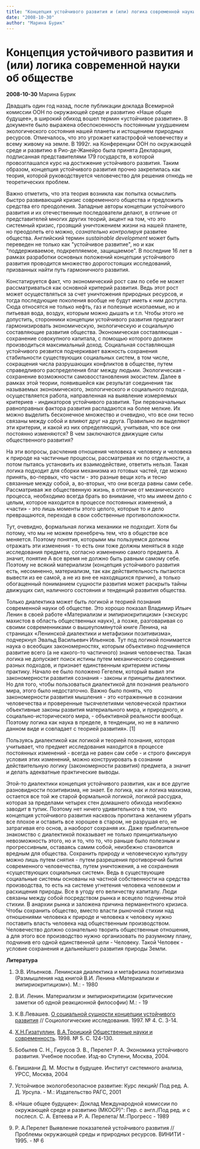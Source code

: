 ```yaml
---
title: "Концепция устойчивого развития и (или) логика современной науки об обществе"
date: "2008-10-30"
author: "Марина Бурик"
---
```


# Концепция устойчивого развития и (или) логика современной науки об обществе

**2008-10-30** Марина Бурик

Двадцать один год назад, после публикации доклада Всемирной комиссии ООН по окружающей среде и развитию «Наше общее будущее», в широкий обиход вошел термин «устойчивое развитие». В документе было выражена обеспокоенность постоянным ухудшением экологического состояния нашей планеты и истощением природных ресурсов. Отмечалось, что это угрожает катастрофой человечеству и всему живому на земле. В 1992г. на Конференции ООН по окружающей среде и развитию в Рио-де-Жанейро была принята Декларация, подписанная представителями 179 государств, в которой провозглашался курс на достижение устойчивого развития. Таким образом, концепция устойчивого развития прочно закрепилась как теория, которой руководствуется человечество для решения отнюдь не теоретических проблем.

Важно отметить, что эта теория возникла как попытка осмыслить быстро развивающий кризис современного общества и предложить средства его преодоления. Западные авторы концепции устойчивого развития и их отечественные последователи делают, в отличие от представителей многих других теорий, акцент на том, что это системный кризис, грозящий уничтожением жизни на нашей планете, но преодолеть его можно, *сознательно контролируя* развитее общества. Английский термин *sustainable development* может быть переведен не только как "устойчивое развитие", но и как "поддерживаемое, подкрепляемое, защищаемое". В последние 16 лет в рамках разработки основных положений концепции устойчивого развития проводится множество дорогостоящих исследований, призванных найти путь гармоничного развития.

Констатируется факт, что экономический рост сам по себе не может рассматриваться как основной критерий развития. Ведь этот рост может осуществляться за счет уничтожения природных ресурсов, и тогда последующие поколения вообще не будут иметь к ним доступа. Сюда относятся не только нефть, газ и полезные ископаемые, но и питьевая вода, воздух, которым можно дышать и т.п. Чтобы этого не допустить, сторонники концепции устойчивого развития предлагают гармонизировать экономическую, экологическую и социальную составляющие развития общества. Экономическая составляющая - сохранение совокупного капитала, с помощью которого должен производиться максимальный доход. Социальная составляющая устойчивого резвится подчеркивает важность сохранения стабильности существующих социальных систем, в том числе, сокращения числа разрушающих конфликтов в обществе, путем справедливого распределения благ между людьми. Экологическая - сохранение возможности самовосстановления экосистем. Далее в рамках этой теории, появившейся как результат соединения так называемых экономического, экологического и социального подхода, осуществляется работа, направленная на выявление измеряемых критериев - индикаторов устойчивого развития. Три первоначальных равноправных фактора развития распадаются на более мелкие. Их можно выделить бесконечное множество и очевидно, что все они тесно связаны между собой и влияют друг на друга. Правильно ли выделяют эти критерии, и какой из них определяющий, учитывая, что все они постоянно изменяются? В чем заключаются движущие силы общественного развития?

На эти вопросы, расчленив отношения человека к человеку и человека к природе на частичные процессы, рассматривая их по отдельности, а потом пытаясь установить их взаимодействие, ответить нельзя. Такая логика подходит для сборки механизма из готовых частей, где можно принять, во-первых, что части - это разные вещи хоть и тесно связанные между собой, а, во-вторых, что они всегда равны сами себе. Рассматривая же общественную жизнь, в отличие от механического процесса, необходимо всегда брать во внимание, что мы имеем дело с целым, которое находится в процессе постоянных изменений, а «части» - это лишь моменты этого целого, которые то и дело превращаются, переходя в свои собственные противоположности.

Тут, очевидно, формальная логика механики не подходит. Хотя бы потому, что мы не можем пренебречь тем, что в обществе все меняется. Поэтому понятия, которыми мы пользуемся должны отражать эти изменения - то есть они тоже должны меняться в ходе исследования предмета, согласно изменению самого предмета. А значит, понятие А все время не должно быть равным самому себе. Поэтому не всякий материализм (концепция устойчивого развития есть, несомненно, материализм, так как действительность пытаются вывести из ее самой, а не из вне ее находящихся причин), а только обогащенный пониманием сущности развития может раскрыть тайны движущих сил, наличного состояния и тенденций развития общества.

Только диалектика может быть логикой и теорией познания современной науки об обществе. Это хорошо показал Владимир Ильич Ленин в своей работе «Материализм и эмпириокритицизм» («экскурс махистов в область общественных наук»), а позже, разговаривая со своими современниками о вышеупомянутой книге Ленина, на страницах «Ленинской диалектики и метафизики позитивизма», подчеркнул Эвальд Васильевич Ильенков. Тут под логикой понимается наука о всеобщих закономерностях, которым объективно подчиняется развитие всего (а не какого-то частичного) знания человечества. Такая логика не допускает поиск истины путем механического соединения разных подходов, и признает единственным критерием истины практику. Начало ее было положено Гегелем, который вывил эти закономерности развития сознания - законы и принципы диалектики. Но для того, чтобы пользоваться диалектикой для познания реального мира, этого было недостаточно. Важно было понять, что закономерности развития мышления - это «отраженные в сознании человечества и проверенные тысячелетиями человеческой практики объективные законы развития материального мира, и природного, и социально-исторического мира, - объективной реальности вообще. Поэтому логика как наука в пределе, в тенденции, но не в налично данном виде и совпадает с теорией развития». [1]

Пользуясь диалектикой как логикой и теорией познания, которая учитывает, что предмет исследования находится в процессе постоянных изменений - всегда не равен сам себе - и строго фиксируя условия этих изменений, можно конструировать в сознании действительную логику (закономерности развития) предмета, а значит и делать адекватные практические выводы.

Этой-то диалектики концепция устойчивого развития, как и все другие разновидности позитивизма, не знает. Ее логика, как и логика махизма, остается все той же старой формальной логикой, логикой рассудка, которая за пределами четырех стен домашнего обихода неизбежно заводит в тупик. Поэтому нет ничего удивительного в том, что концепция устойчивого развития насквозь пропитана желанием убрать все плохое и оставить все хорошее в старом, не разрушая его, не затрагивая его основ, а наоборот сохраняя их. Даже приблизительное знакомство с диалектикой показывает не только принципиальную невозможность этого, но и то, что то, что раньше было полезным и прогрессивным, оставаясь самим собой, неизбежно становится вредным для общества. Сохранить природу и человеческую культуру можно лишь путем снятия - путем разрешения противоречий бытия современного человечества, путем уничтожения, а не сохранения «существующих социальных систем». Ведь в существующие социальные системы основаны на частной собственности на средства производства, то есть на системе угнетения человека человеком и расхищения природы. Все в угоду его величеству капиталу. Люди связаны между собой посредством рынка и всецело подчинены этой стихии. В анархии рынка и заложена причина перманентного кризиса. Чтобы сохранить общество, вместо власти рыночной стихии над отношениями человека к природе и человека к человеку нужно поставить власть человека над общественным производством. Человечество должно сознательно творить общественные отношения, а для этого все производство нужно организовать по разумному плану, подчинив его одной единственной цели - Человеку. Такой Человек - условие сохранения и дальнейшего развития природы Земли.

**Литература**

1. Э.В. Ильенков. Ленинская диалектика и метафизика позитивизма (Размышления над книгой В.И. Ленина «Материализм и эмпириокритицизм»). М.: - 1980

2. В.И. Ленин. Материализм и эмпириокритицизм (критические заметки об одной реакционной философии) М.: - 19

3. К.В.Левашев. [О социальной сущности концепции устойчивого развития](http://www.ecsocman.edu.ru/socis/msg/247357.html) // Социологические исследования. 1997. № 4. С. 3-14.

4. [Х.Н.Гизатуллин](http://www.ecsocman.edu.ru/db/msg/163970.html), [В.А.Троицкий](http://www.ecsocman.edu.ru/db/msg/166031.html) [Общественные науки и современность](http://www.ecsocman.edu.ru/ons/). 1998. № 5. С. 124-130.

5. Бобылев С. Н., Гирусов Э. В., Перелет Р. А. Экономика устойчивого развития. Учебное пособие. Изд-во Ступени, Москва, 2004.

6. Гвишиани Д. М. Мосты в будущее. Институт системного анализа, УРСС, Москва, 2004

7. Устойчивое экологобезопасное развитие: Курс лекций/ Под ред. А. Д. Урсула. - М.: Издательство РАГС, 2001

8. «Наше общее будущее»: Доклад Международной комиссии по окружающей среде и развитию (МКОСР)": Пер. с англ./Под ред. и с послесл. С. А. Евтеева и Р. А. Перелета/ М.:Прогресс - 1989

9. Р. А.Перелет Выявление показателей устойчивого развития // Проблемы окружающей среды и природных ресурсов. ВИНИТИ - 1995. - № 6